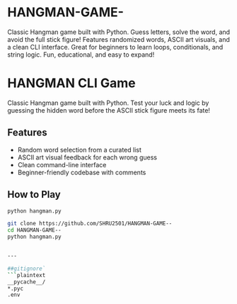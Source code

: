 # HANGMAN-GAME- 
Classic Hangman game built with Python. Guess letters, solve the word, and avoid the full stick figure! Features randomized words, ASCII art visuals, and a clean CLI interface. Great for beginners to learn loops, conditionals, and string logic. Fun, educational, and easy to expand!

# HANGMAN CLI Game
Classic Hangman game built with Python. Test your luck and logic by guessing the hidden word before the ASCII stick figure meets its fate!

## Features
- Random word selection from a curated list
- ASCII art visual feedback for each wrong guess
- Clean command-line interface
- Beginner-friendly codebase with comments

## How to Play
```bash
python hangman.py

git clone https://github.com/SHRU2501/HANGMAN-GAME--
cd HANGMAN-GAME--
python hangman.py


---

##gitignore`
```plaintext
__pycache__/
*.pyc
.env
